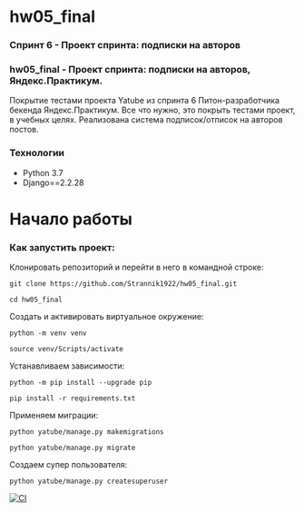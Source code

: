# hw05_final

### Спринт 6 - Проект спринта: подписки на авторов
### hw05_final - Проект спринта: подписки на авторов, Яндекс.Практикум.
Покрытие тестами проекта Yatube из спринта 6 Питон-разработчика бекенда Яндекс.Практикум. Все что нужно, это покрыть тестами проект, в учебных целях. Реализована система подписок/отписок на авторов постов.
### Технологии
- Python 3.7
- Django==2.2.28

# Начало работы
### Как запустить проект:
Клонировать репозиторий и перейти в него в командной строке:

```
git clone https://github.com/Strannik1922/hw05_final.git
```

```
cd hw05_final
```

Cоздать и активировать виртуальное окружение:
```
python -m venv venv
```

```
source venv/Scripts/activate
```

Устанавливаем зависимости:
```
python -m pip install --upgrade pip
```

```
pip install -r requirements.txt
```

Применяем миграции:
```
python yatube/manage.py makemigrations
```

```
python yatube/manage.py migrate
```

Создаем супер пользователя:
```
python yatube/manage.py createsuperuser
```

[![CI](https://github.com/yandex-praktikum/hw05_final/actions/workflows/python-app.yml/badge.svg?branch=master)](https://github.com/yandex-praktikum/hw05_final/actions/workflows/python-app.yml)
